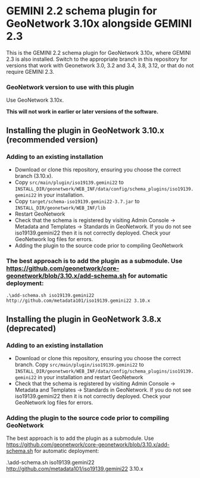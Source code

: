 # GEMINI 2.2 schema plugin for GeoNetwork 3.10x alongside GEMINI 2.3

This is the GEMINI 2.2 schema plugin for GeoNetwork 3.10x, where GEMINI 2.3 is also installed. Switch to the appropriate branch in this repository for versions that work with Geonetwork 3.0, 3.2 and 3.4, 3.8, 3.12, or that do not require GEMINI 2.3.

### GeoNetwork version to use with this plugin

Use GeoNetwork 3.10x.

**This will not work in earlier or later versions of the software.**

## Installing the plugin in GeoNetwork 3.10.x (recommended version)

### Adding to an existing installation

* Download or clone this repository, ensuring you choose the correct branch (3.10.x).
* Copy `src/main/plugin/iso19139.gemini22` to `INSTALL_DIR/geonetwork/WEB_INF/data/config/schema_plugins/iso19139.gemini22` in your installation.
* Copy `target/schema-iso19139.gemini22-3.7.jar` to `INSTALL_DIR/geonetwork/WEB_INF/lib`
* Restart GeoNetwork
* Check that the schema is registered by visiting Admin Console -> Metadata and Templates -> Standards in GeoNetwork. If you do not see iso19139.gemini22 then it is not correctly deployed.  Check your GeoNetwork log files for errors.
* Adding the plugin to the source code prior to compiling GeoNetwork

### The best approach is to add the plugin as a submodule. Use https://github.com/geonetwork/core-geonetwork/blob/3.10.x/add-schema.sh for automatic deployment:

```
.\add-schema.sh iso19139.gemini22 http://github.com/metadata101/iso19139.gemini22 3.10.x
```

## Installing the plugin in GeoNetwork 3.8.x (deprecated)

### Adding to an existing installation

* Download or clone this repository, ensuring you choose the correct branch. Copy `src/main/plugin/iso19139.gemini22` to `INSTALL_DIR/geonetwork/WEB_INF/data/config/schema_plugins/iso19139.gemini22` in your installation and restart GeoNetwork
* Check that the schema is registered by visiting Admin Console -> Metadata and Templates -> Standards in GeoNetwork. If you do not see iso19139.gemini22 then it is not correctly deployed. Check your GeoNetwork log files for errors.

### Adding the plugin to the source code prior to compiling GeoNetwork

The best approach is to add the plugin as a submodule. Use https://github.com/geonetwork/core-geonetwork/blob/3.10.x/add-schema.sh for automatic deployment:

.\add-schema.sh iso19139.gemini22 http://github.com/metadata101/iso19139.gemini22 3.10.x
